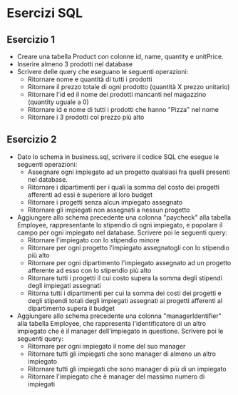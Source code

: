 # Esercizi SQL
## Esercizio 1
- Creare una tabella Product con colonne id, name, quantity e unitPrice.
- Inserire almeno 3 prodotti nel database
- Scrivere delle query che eseguano le seguenti operazioni:
  - Ritornare nome e quantità di tutti i prodotti
  - Ritornare il prezzo totale di ogni prodotto (quantità X prezzo unitario)
  - Ritornare l'id ed il nome dei prodotti mancanti nel magazzino (quantity uguale a 0)
  - Ritornare id e nome di tutti i prodotti che hanno "Pizza" nel nome
  - Ritornare i 3 prodotti col prezzo più alto
 
## Esercizio 2
- Dato lo schema in business.sql, scrivere il codice SQL che esegue le seguenti operazioni:
  - Assegnare ogni impiegato ad un progetto qualsiasi fra quelli presenti nel database.
  - Ritornare i dipartimenti per i quali la somma del costo dei progetti afferenti ad essi è superiore al loro budget
  - Ritornare i progetti senza alcun impiegato assegnato
  - Ritornare gli impiegati non assegnati a nessun progetto
- Aggiungere allo schema precedente una colonna "paycheck" alla tabella Employee, rappresentante lo stipendio di ogni impiegato, e popolare il campo per ogni impiegato nel database. Scrivere poi le seguenti query:
  - Ritornare l'impiegato con lo stipendio minore
  - Ritornare per ogni progetto l'impiegato assegnatogli con lo stipendio più alto
  - Ritornare per ogni dipartimento l'impiegato assegnato ad un progetto afferente ad esso con lo stipendio più alto
  - Ritornare tutti i progetti il cui costo supera la somma degli stipendi degli impiegati assegnati
  - Ritorna tutti i dipartimenti per cui la somma dei costi dei progetti e degli stipendi totali degli impiegati assegnati ai progetti afferenti al dipartimento supera il budget
- Aggiungere allo schema precedente una colonna "managerIdentifier" alla tabella Employee, che rappresenta l'identificatore di un altro impiegato che è il manager dell'impiegato in questione. Scrivere poi le seguenti query:
  - Ritornare per ogni impiegato il nome del suo manager
  - Ritornare tutti gli impiegati che sono manager di almeno un altro impiegato
  - Ritornare tutti gli impiegati che sono manager di più di un impiegato
  - Ritornare l'impiegato che è manager del massimo numero di impiegati

